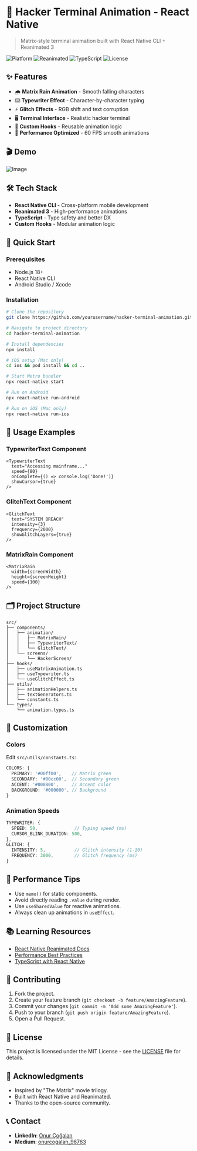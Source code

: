 # 🎯 Hacker Terminal Animation - React Native

> Matrix-style terminal animation built with React Native CLI + Reanimated 3

![Platform](https://img.shields.io/badge/platform-React%20Native-blue)
![Reanimated](https://img.shields.io/badge/Reanimated-3.x-green)
![TypeScript](https://img.shields.io/badge/TypeScript-5.x-blue)
![License](https://img.shields.io/badge/license-MIT-green)

## ✨ Features

- 🌧️ **Matrix Rain Animation** - Smooth falling characters
- ⌨️ **Typewriter Effect** - Character-by-character typing
- ⚡ **Glitch Effects** - RGB shift and text corruption
- 🖥️ **Terminal Interface** - Realistic hacker terminal
- 🎨 **Custom Hooks** - Reusable animation logic
- 📱 **Performance Optimized** - 60 FPS smooth animations

## 🎬 Demo

![Image](https://github.com/user-attachments/assets/962fc641-bf10-4283-913c-775be0af57cb)

## 🛠️ Tech Stack

- **React Native CLI** - Cross-platform mobile development
- **Reanimated 3** - High-performance animations
- **TypeScript** - Type safety and better DX
- **Custom Hooks** - Modular animation logic

## 🚀 Quick Start

### Prerequisites
- Node.js 18+
- React Native CLI
- Android Studio / Xcode

### Installation

```bash
# Clone the repository
git clone https://github.com/yourusername/hacker-terminal-animation.git

# Navigate to project directory
cd hacker-terminal-animation

# Install dependencies
npm install

# iOS setup (Mac only)
cd ios && pod install && cd ..

# Start Metro bundler
npx react-native start

# Run on Android
npx react-native run-android

# Run on iOS (Mac only)
npx react-native run-ios
```

## 🎯 Usage Examples

### TypewriterText Component
```tsx
<TypewriterText
  text="Accessing mainframe..."
  speed={80}
  onComplete={() => console.log('Done!')}
  showCursor={true}
/>
```

### GlitchText Component
```tsx
<GlitchText
  text="SYSTEM BREACH"
  intensity={3}
  frequency={2000}
  showGlitchLayers={true}
/>
```

### MatrixRain Component
```tsx
<MatrixRain
  width={screenWidth}
  height={screenHeight}
  speed={100}
/>
```

## 🗂️ Project Structure

```
src/
├── components/
│   ├── animation/
│   │   ├── MatrixRain/
│   │   ├── TypewriterText/
│   │   └── GlitchText/
│   └── screens/
│       └── HackerScreen/
├── hooks/
│   ├── useMatrixAnimation.ts
│   ├── useTypewriter.ts
│   └── useGlitchEffect.ts
├── utils/
│   ├── animationHelpers.ts
│   ├── textGenerators.ts
│   └── constants.ts
└── types/
    └── animation.types.ts
```

## 🎨 Customization

### Colors

Edit `src/utils/constants.ts`:

```typescript
COLORS: {
  PRIMARY: '#00ff00',    // Matrix green
  SECONDARY: '#00cc00',  // Secondary green
  ACCENT: '#008800',     // Accent color
  BACKGROUND: '#000000', // Background
}
```

### Animation Speeds

```typescript
TYPEWRITER: {
  SPEED: 50,              // Typing speed (ms)
  CURSOR_BLINK_DURATION: 500,
},
GLITCH: {
  INTENSITY: 5,           // Glitch intensity (1-10)
  FREQUENCY: 3000,        // Glitch frequency (ms)
}
```

## 🔧 Performance Tips

- Use `memo()` for static components.
- Avoid directly reading `.value` during render.
- Use `useSharedValue` for reactive animations.
- Always clean up animations in `useEffect`.

## 📚 Learning Resources

- [React Native Reanimated Docs](https://docs.swmansion.com/react-native-reanimated/)
- [Performance Best Practices](https://reactnative.dev/docs/performance)
- [TypeScript with React Native](https://reactnative.dev/docs/typescript)

## 🤝 Contributing

1. Fork the project.
2. Create your feature branch (`git checkout -b feature/AmazingFeature`).
3. Commit your changes (`git commit -m 'Add some AmazingFeature'`).
4. Push to your branch (`git push origin feature/AmazingFeature`).
5. Open a Pull Request.

## 📝 License

This project is licensed under the MIT License - see the [LICENSE](LICENSE) file for details.

## 🙏 Acknowledgments

- Inspired by "The Matrix" movie trilogy.
- Built with React Native and Reanimated.
- Thanks to the open-source community.

## 📞 Contact

- **LinkedIn**: [Onur Çoğalan](https://www.linkedin.com/in/onurcogalan/)
- **Medium**: [onurcogalan_96763](https://medium.com/@onurcogalan_96763)
